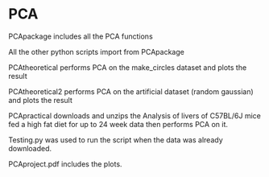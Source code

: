 # PCA
PCApackage includes all the PCA functions

All the other python scripts import from PCApackage

PCAtheoretical performs PCA on the make_circles dataset and plots the result

PCAtheoretical2 performs PCA on the artificial dataset (random gaussian) and plots the result

PCApractical downloads and unzips the Analysis of livers of C57BL/6J mice fed a high fat diet for up to 24 week data
then performs PCA on it.

Testing.py was used to run the script when the data was already downloaded.

PCAproject.pdf includes the plots.
